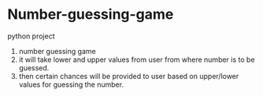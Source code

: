 # Number-guessing-game
python project

1) number guessing game
2) it will take lower and upper values from user from where number is to be guessed.
3) then certain chances will be provided to user based on upper/lower values for guessing the number.



